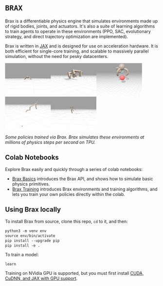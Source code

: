 # `BRAX`

Brax is a differentiable physics engine that simulates environments made up
of rigid bodies, joints, and actuators. It's also a suite of learning algorithms
to train agents to operate in these environments (PPO, SAC, evolutionary
strategy, and direct trajectory optimization are implemented).

Brax is written in [JAX](https://github.com/google/jax) and is designed for
use on acceleration hardware. It is both efficient for single-core training, and
scalable to massively parallel simulation, without the need for pesky
datacenters.

<img src="./docs/img/ant.gif" width="150" height="107"/><img src="./docs/img/fetch.gif" width="150" height="107"/><img src="./docs/img/grasp.gif" width="150" height="107"/><img src="./docs/img/halfcheetah.gif" width="150" height="107"/><img src="./docs/img/humanoid.gif" width="150" height="107"/>

*Some policies trained via Brax. Brax simulates these environments at millions of physics steps per second on TPU.*

## Colab Notebooks

Explore Brax easily and quickly through a series of colab notebooks:

* [Brax Basics](https://colab.research.google.com/github/google/brax/blob/main/notebooks/basics.ipynb) introduces the Brax API, and shows how to simulate basic physics primitives.
* [Brax Training](https://colab.research.google.com/github/google/brax/blob/main/notebooks/training.ipynb) introduces Brax environments and training algorithms, and lets you train your own policies directly within the colab.

## Using Brax locally

To install Brax from source, clone this repo, `cd` to it, and then:

```
python3 -m venv env
source env/bin/activate
pip install --upgrade pip
pip install -e .
```

To train a model:

```
learn
```

Training on NVidia GPU is supported, but you must first install [CUDA, CuDNN,
and JAX with GPU support](https://github.com/google/jax#installation).
